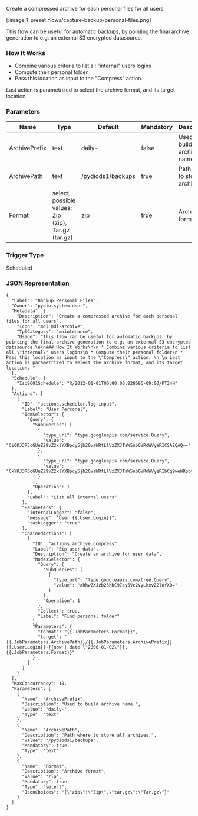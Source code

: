 
Create a compressed archive for each personal files for all users.

[:image:1_preset_flows/capture-backup-personal-files.png]

This flow can be useful for automatic backups, by pointing the final archive generation to e.g. an external S3 encrypted datasource.

### How It Works

 * Combine various criteria to list all "internal" users logins
 * Compute their personal folder
 * Pass this location as input to the "Compress" action. 
 
 Last action is parametrized to select the archive format, and its target location. 

### Parameters

|Name|Type|Default|Mandatory|Description|
|----|----|-------|---------|-----------|
|ArchivePrefix|text|daily-|false|Used to build archive name.|
|ArchivePath|text|/pydiods1/backups|true|Path where to store all archives.|
|Format|select, possible values: Zip (zip), Tar.gz (tar.gz)|zip|true|Archive format|



### Trigger Type
Scheduled

### JSON Representation

```
{
  "Label": "Backup Personal Files",
  "Owner": "pydio.system.user",
  "Metadata": {
    "Description": "Create a compressed archive for each personal files for all users",
    "Icon": "mdi mdi-archive",
    "TplCategory": "maintenance",
    "Usage": "This flow can be useful for automatic backups, by pointing the final archive generation to e.g. an external S3 encrypted datasource.\n\n### How It Works\n\n * Combine various criteria to list all \"internal\" users logins\n * Compute their personal folder\n * Pass this location as input to the \"Compress\" action. \n \n Last action is parametrized to select the archive format, and its target location. "
  },
  "Schedule": {
    "Iso8601Schedule": "R/2012-01-01T00:00:00.828696-09:00/PT24H"
  },
  "Actions": [
    {
      "ID": "actions.scheduler.log-input",
      "Label": "User Personal",
      "IdmSelector": {
        "Query": {
          "SubQueries": [
            {
              "type_url": "type.googleapis.com/service.Query",
              "value": "Ci0KJ3R5cGUuZ29vZ2xlYXBpcy5jb20vaWRtLlVzZXJTaW5nbGVRdWVyeRICSAEQAQ=="
            },
            {
              "type_url": "type.googleapis.com/service.Query",
              "value": "CkYKJ3R5cGUuZ29vZ2xlYXBpcy5jb20vaWRtLlVzZXJTaW5nbGVRdWVyeRIbCg9weWRpby5hbm9uLnVzZXJQAWoGc2hhcmVkEAE="
            }
          ],
          "Operation": 1
        },
        "Label": "List all internal users"
      },
      "Parameters": {
        "internalLogger": "false",
        "message": "User {{.User.Login}}",
        "taskLogger": "true"
      },
      "ChainedActions": [
        {
          "ID": "actions.archive.compress",
          "Label": "Zip user data",
          "Description": "Create an archive for user data",
          "NodesSelector": {
            "Query": {
              "SubQueries": [
                {
                  "type_url": "type.googleapis.com/tree.Query",
                  "value": "ahhwZXJzb25hbC97ey5Vc2VyLkxvZ2lufX0="
                }
              ],
              "Operation": 1
            },
            "Collect": true,
            "Label": "Find personal folder"
          },
          "Parameters": {
            "format": "{{.JobParameters.Format}}",
            "target": "{{.JobParameters.ArchivePath}}/{{.JobParameters.ArchivePrefix}}{{.User.Login}}-{{now | date \"2006-01-02\"}}.{{.JobParameters.Format}}"
          }
        }
      ]
    }
  ],
  "MaxConcurrency": 10,
  "Parameters": [
    {
      "Name": "ArchivePrefix",
      "Description": "Used to build archive name.",
      "Value": "daily-",
      "Type": "text"
    },
    {
      "Name": "ArchivePath",
      "Description": "Path where to store all archives.",
      "Value": "/pydiods1/backups",
      "Mandatory": true,
      "Type": "text"
    },
    {
      "Name": "Format",
      "Description": "Archive format",
      "Value": "zip",
      "Mandatory": true,
      "Type": "select",
      "JsonChoices": "{\"zip\":\"Zip\",\"tar.gz\":\"Tar.gz\"}"
    }
  ]
}
```
